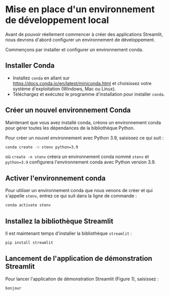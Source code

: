 # Mise en place d'un environnement de développement local

Avant de pouvoir réellement commencer à créer des applications Streamlit, nous devrons d'abord configurer un environnement de développement.

Commençons par installer et configurer un environnement conda.

## **Installer Conda**
- Installez `conda` en allant sur https://docs.conda.io/en/latest/miniconda.html et choisissez votre système d'exploitation (Windows, Mac ou Linux).
- Téléchargez et exécutez le programme d'installation pour installer `conda`.

## **Créer un nouvel environnement Conda**
Maintenant que vous avez installé conda, créons un environnement conda pour gérer toutes les dépendances de la bibliothèque Python.

Pour créer un nouvel environnement avec Python 3.9, saisissez ce qui suit :
```bash
conda create -n stenv python=3.9
```

où `create -n stenv` créera un environnement conda nommé `stenv` et `python=3.9` configurera l'environnement conda avec Python version 3.9.

## **Activer l'environnement conda**

Pour utiliser un environnement conda que nous venons de créer et qui s'appelle `stenv`, entrez ce qui suit dans la ligne de commande :

```bash
conda activate stenv
```

## **Installez la bibliothèque Streamlit**

Il est maintenant temps d'installer la bibliothèque `streamlit` :
```bash
pip install streamlit
```

## **Lancement de l'application de démonstration Streamlit**
Pour lancer l'application de démonstration Streamlit (Figure 1), saisissez :
```bash
bonjour
```